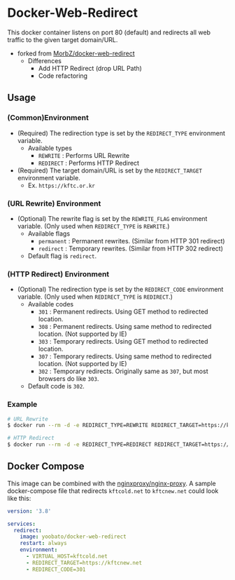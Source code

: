 # Docker-Web-Redirect #

This docker container listens on port 80 (default) and redirects all web traffic to the given target domain/URL.
- forked from [MorbZ/docker-web-redirect](https://github.com/MorbZ/docker-web-redirect)
  - Differences
    - Add HTTP Redirect (drop URL Path)
    - Code refactoring

## Usage ##
### (Common)Environment ###
- (Required) The redirection type is set by the `REDIRECT_TYPE` environment variable.
  - Available types
    - `REWRITE` : Performs URL Rewrite
    - `REDIRECT` : Performs HTTP Redirect
- (Required) The target domain/URL is set by the `REDIRECT_TARGET` environment variable.
  - Ex. `https://kftc.or.kr`

### (URL Rewrite) Environment ###
- (Optional) The rewrite flag is set by the `REWRITE_FLAG` environment variable. (Only used when `REDIRECT_TYPE` is `REWRITE`.)
  - Available flags
    - `permanent` : Permanent rewrites. (Similar from HTTP 301 redirect)
    - `redirect` : Temporary rewrites. (Similar from HTTP 302 redirect)
  - Default flag is `redirect`.

### (HTTP Redirect) Environment ###
- (Optional) The redirection type is set by the `REDIRECT_CODE` environment variable. (Only used when `REDIRECT_TYPE` is `REDIRECT`.)
  - Available codes
    - `301` : Permanent redirects. Using GET method to redirected location.
    - `308` : Permanent redirects. Using same method to redirected location. (Not supported by IE)
    - `303` : Temporary redirects. Using GET method to redirected location.
    - `307` : Temporary redirects. Using same method to redirected location. (Not supported by IE)
    - `302` : Temporary redirects. Originally same as `307`, but most browsers do like `303`.
  - Default code is `302`.

### Example ###
```sh
# URL Rewrite
$ docker run --rm -d -e REDIRECT_TYPE=REWRITE REDIRECT_TARGET=https://kftc.or.kr -p 80:80 yoobato/docker-web-redirect

# HTTP Redirect
$ docker run --rm -d -e REDIRECT_TYPE=REDIRECT REDIRECT_TARGET=https://kftc.or.kr -p 80:80 yoobato/docker-web-redirect
```

## Docker Compose ##
This image can be combined with the [nginxproxy/nginx-proxy](https://hub.docker.com/r/nginxproxy/nginx-proxy/).
A sample docker-compose file that redirects `kftcold.net` to `kftcnew.net` could look like this:

```yaml
version: '3.8'

services:
  redirect:
    image: yoobato/docker-web-redirect
    restart: always
    environment:
      - VIRTUAL_HOST=kftcold.net
      - REDIRECT_TARGET=https://kftcnew.net
      - REDIRECT_CODE=301
```
